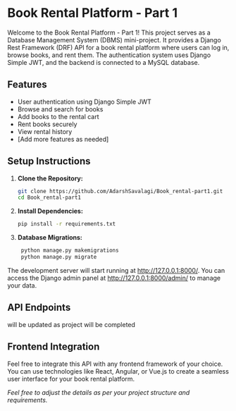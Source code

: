 # Book Rental Platform - Part 1

Welcome to the Book Rental Platform - Part 1! This project serves as a Database Management System (DBMS) mini-project. It provides a Django Rest Framework (DRF) API for a book rental platform where users can log in, browse books, and rent them. The authentication system uses Django Simple JWT, and the backend is connected to a MySQL database.

## Features

- User authentication using Django Simple JWT
- Browse and search for books
- Add books to the rental cart
- Rent books securely
- View rental history
- [Add more features as needed]

## Setup Instructions

1. **Clone the Repository:**
   ```bash
   git clone https://github.com/AdarshSavalagi/Book_rental-part1.git
   cd Book_rental-part1
   ```
   
2. **Install Dependencies:**
   ```bash
   pip install -r requirements.txt
   ```
3. **Database Migrations:**
   ```bash
    python manage.py makemigrations
    python manage.py migrate
   ```


The development server will start running at http://127.0.0.1:8000/. You can access the Django admin panel at http://127.0.0.1:8000/admin/ to manage your data.
## API Endpoints
will be updated as project will be completed

## Frontend Integration
Feel free to integrate this API with any frontend framework of your choice. You can use technologies like React, Angular, or Vue.js to create a seamless user interface for your book rental platform.



*Feel free to adjust the details as per your project structure and requirements.*
